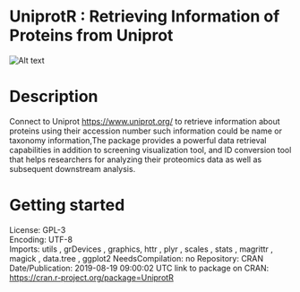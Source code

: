 # UniprotR : Retrieving Information of Proteins from Uniprot
![Alt text](https://i.ibb.co/jDS7Khq/pinterest-profile-image.png)

# Description
Connect to Uniprot <https://www.uniprot.org/> to retrieve information about proteins using their accession 
number such information could be name or taxonomy information,The package provides a powerful data retrieval capabilities in addition to screening visualization tool, and ID conversion tool that helps researchers for analyzing their proteomics data as well as subsequent downstream analysis.

# Getting started
License: GPL-3 <br />
Encoding: UTF-8 <br />
Imports: utils , grDevices , graphics, httr , plyr , scales , stats ,
magrittr , magick , data.tree , ggplot2
NeedsCompilation: no
Repository: CRAN
Date/Publication: 2019-08-19 09:00:02 UTC
link to package on CRAN: https://cran.r-project.org/package=UniprotR
